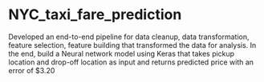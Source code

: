 # NYC_taxi_fare_prediction
Developed an end-to-end pipeline for data cleanup, data transformation, feature selection, 
feature building that transformed the data for analysis. 
In the end, build a Neural network model using Keras that takes pickup location 
and drop-off location as input and returns predicted price with an error of $3.20
